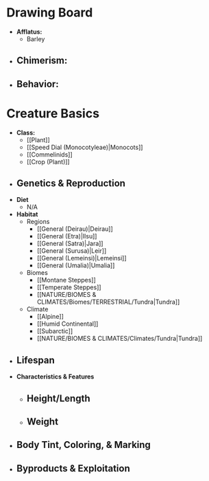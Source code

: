 # Drawing Board
- **Afflatus:**
	- Barley
- **Chimerism:**
	- 
- **Behavior:**
	- 
# Creature Basics
- **Class:**
	- [[Plant]]
	- [[Speed Dial (Monocotyleae)|Monocots]]
	- [[Commelinids]]
	- [[Crop (Plant)]]
- **Genetics & Reproduction**
	- 
- **Diet**
	- N/A
- **Habitat**
	- Regions
		- [[General (Deirau)|Deirau]]
		- [[General (Etra)|Ilsu]]
		- [[General (Satra)|Jara]]
		- [[General (Surusa)|Leir]]
		- [[General (Lemeinsi)|Lemeinsi]]
		- [[General (Umalia)|Umalia]]
	- Biomes
		- [[Montane Steppes]]
		- [[Temperate Steppes]]
		- [[NATURE/BIOMES & CLIMATES/Biomes/TERRESTRIAL/Tundra|Tundra]]
	- Climate
		- [[Alpine]]
		- [[Humid Continental]]
		- [[Subarctic]]
		- [[NATURE/BIOMES & CLIMATES/Climates/Tundra|Tundra]]
- **Lifespan**
	- 
- **Characteristics & Features**
	- Height/Length
		- 
	- Weight
		- 
- **Body Tint, Coloring, & Marking**
	- 
- **Byproducts & Exploitation**
	- 